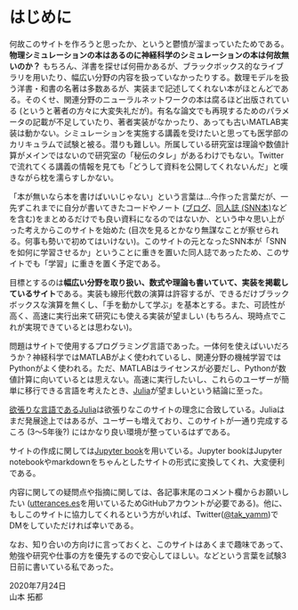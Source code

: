 # はじめに
何故このサイトを作ろうと思ったか、というと鬱憤が溜まっていたためである。**物理シミュレーションの本はあるのに神経科学のシミュレーションの本は何故無いのか？** もちろん、洋書を探せば何冊かあるが、ブラックボックス的なライブラリを用いたり、幅広い分野の内容を扱っていなかったりする。数理モデルを扱う洋書・和書の名著は多数あるが、実装まで記述してくれない本がほとんどである。そのくせ、関連分野のニューラルネットワークの本は腐るほど出版されている (というと著者の方々に大変失礼だが)。有名な論文でも再現するためのパラメータの記載が不足していたり、著者実装がなかったり、あっても古いMATLAB実装は動かない。シミュレーションを実施する講義を受けたいと思っても医学部のカリキュラムで試験と被る。潜りも難しい。所属している研究室は理論や数値計算がメインではないので研究室の「秘伝のタレ」があるわけでもない。Twitterで流れてくる講義の情報を見ても「どうして資料を公開してくれないんだ」と嘆きながら枕を濡らすしかない。

「本が無いなら本を書けばいいじゃない」という言葉は…今作った言葉だが、一先ずこれまでに自分が書いてきたコードやノート ([ブログ](https://salad-bowl-of-knowledge.github.io/hp/)、[同人誌 (SNN本)](https://compneuro-julia.github.io/#spiking-neural-networks)などを含む)をまとめるだけでも良い資料になるのではないか、という中々思い上がった考えからこのサイトを始めた (目次を見るとかなり無謀なことが察せられる。何事も勢いで初めてはいけない)。このサイトの元となったSNN本が「SNNを如何に学習させるか」ということに重きを置いた同人誌であったため、このサイトでも「学習」に重きを置く予定である。

目標とするのは**幅広い分野を取り扱い、数式や理論も書いていて、実装を掲載しているサイト**である。実装も線形代数の演算は許容するが、できるだけブラックボックスな演算を無くし、「手を動かして学ぶ」を基本とする。また、可読性が高く、高速に実行出来て研究にも使える実装が望ましい (もちろん、現時点でこれが実現できているとは思わない)。

問題はサイトで使用するプログラミング言語であった。一体何を使えばいいだろうか？神経科学ではMATLABがよく使われているし、関連分野の機械学習ではPythonがよく使われる。ただ、MATLABはライセンスが必要だし、Pythonが数値計算に向いているとは思えない。高速に実行したいし、これらのユーザーが簡単に移行できる言語を考えたとき、[Julia](https://julialang.org/)が望ましいという結論に至った。

[欲張りな言語であるJulia](https://www.geidai.ac.jp/~marui/julialang/why_we_created_julia/index.html)は欲張りなこのサイトの理念に合致している。Juliaはまだ発展途上ではあるが、ユーザーも増えており、このサイトが一通り完成するころ (3～5年後?) にはかなり良い環境が整っているはずである。

サイトの作成に関しては[Jupyter book](https://jupyterbook.org/intro.html)を用いている。Jupyter bookはJupyter notebookやmarkdownをちゃんとしたサイトの形式に変換してくれ、大変便利である。

内容に関しての疑問点や指摘に関しては、各記事末尾のコメント欄からお願いしたい ([utterances.es](https://utteranc.es/)を用いているためGitHubアカウントが必要である)。他に、もしこのサイトに協力してくれるという方がいれば、Twitter([@tak_yamm](https://twitter.com/tak_yamm))でDMをしていただければ幸いである。

なお、知り合いの方向けに言っておくと、このサイトはあくまで趣味であって、勉強や研究や仕事の方を優先するので安心してほしい。などという言葉を試験3日前に書いている私であった。

2020年7月24日  
山本 拓都